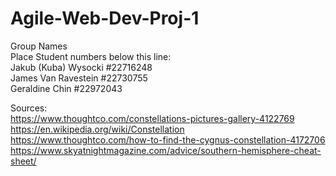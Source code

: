 # Agile-Web-Dev-Proj-1

Group Names  
Place Student numbers below this line:  
Jakub (Kuba) Wysocki #22716248  
James Van Ravestein #22730755  
Geraldine Chin #22972043  


Sources:  
https://www.thoughtco.com/constellations-pictures-gallery-4122769
https://en.wikipedia.org/wiki/Constellation
https://www.thoughtco.com/how-to-find-the-cygnus-constellation-4172706  
https://www.skyatnightmagazine.com/advice/southern-hemisphere-cheat-sheet/
